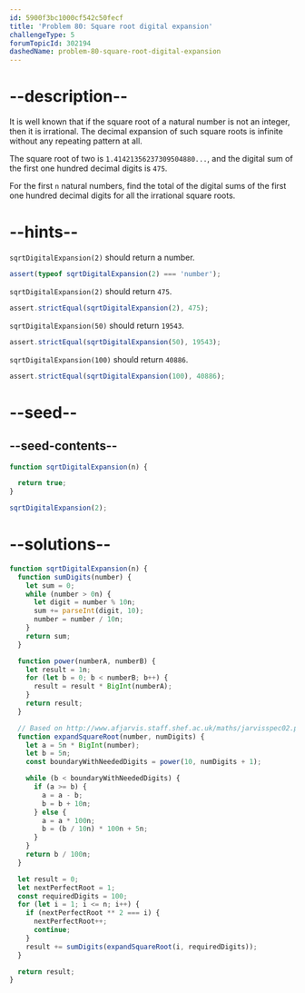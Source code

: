 ```yaml
---
id: 5900f3bc1000cf542c50fecf
title: 'Problem 80: Square root digital expansion'
challengeType: 5
forumTopicId: 302194
dashedName: problem-80-square-root-digital-expansion
---
```


# --description--

It is well known that if the square root of a natural number is not an integer, then it is irrational. The decimal expansion of such square roots is infinite without any repeating pattern at all.

The square root of two is `1.41421356237309504880...`, and the digital sum of the first one hundred decimal digits is `475`.

For the first `n` natural numbers, find the total of the digital sums of the first one hundred decimal digits for all the irrational square roots.

# --hints--

`sqrtDigitalExpansion(2)` should return a number.

```js
assert(typeof sqrtDigitalExpansion(2) === 'number');
```

`sqrtDigitalExpansion(2)` should return `475`.

```js
assert.strictEqual(sqrtDigitalExpansion(2), 475);
```

`sqrtDigitalExpansion(50)` should return `19543`.

```js
assert.strictEqual(sqrtDigitalExpansion(50), 19543);
```

`sqrtDigitalExpansion(100)` should return `40886`.

```js
assert.strictEqual(sqrtDigitalExpansion(100), 40886);
```

# --seed--

## --seed-contents--

```js
function sqrtDigitalExpansion(n) {

  return true;
}

sqrtDigitalExpansion(2);
```

# --solutions--

```js
function sqrtDigitalExpansion(n) {
  function sumDigits(number) {
    let sum = 0;
    while (number > 0n) {
      let digit = number % 10n;
      sum += parseInt(digit, 10);
      number = number / 10n;
    }
    return sum;
  }

  function power(numberA, numberB) {
    let result = 1n;
    for (let b = 0; b < numberB; b++) {
      result = result * BigInt(numberA);
    }
    return result;
  }

  // Based on http://www.afjarvis.staff.shef.ac.uk/maths/jarvisspec02.pdf
  function expandSquareRoot(number, numDigits) {
    let a = 5n * BigInt(number);
    let b = 5n;
    const boundaryWithNeededDigits = power(10, numDigits + 1);

    while (b < boundaryWithNeededDigits) {
      if (a >= b) {
        a = a - b;
        b = b + 10n;
      } else {
        a = a * 100n;
        b = (b / 10n) * 100n + 5n;
      }
    }
    return b / 100n;
  }

  let result = 0;
  let nextPerfectRoot = 1;
  const requiredDigits = 100;
  for (let i = 1; i <= n; i++) {
    if (nextPerfectRoot ** 2 === i) {
      nextPerfectRoot++;
      continue;
    }
    result += sumDigits(expandSquareRoot(i, requiredDigits));
  }

  return result;
}
```
